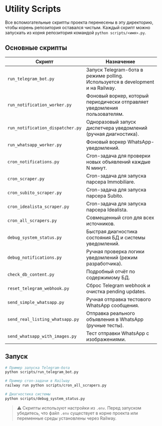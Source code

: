 # Utility Scripts

Все вспомогательные скрипты проекта перенесены в эту директорию, чтобы корень репозитория оставался чистым. Каждый скрипт можно запускать из корня репозитория командой `python scripts/<имя>.py`.

## Основные скрипты

| Скрипт | Назначение |
| --- | --- |
| `run_telegram_bot.py` | Запуск Telegram-бота в режиме polling. Используется в development и на Railway. |
| `run_notification_worker.py` | Фоновый воркер, который периодически отправляет уведомления пользователям. |
| `run_notification_dispatcher.py` | Одноразовый запуск диспетчера уведомлений (ручная диагностика). |
| `run_whatsapp_worker.py` | Фоновый воркер WhatsApp-уведомлений. |
| `cron_notifications.py` | Cron-задача для проверки новых объявлений каждые N минут. |
| `cron_scraper.py` | Cron-задача для запуска парсера Immobiliare. |
| `cron_subito_scraper.py` | Cron-задача для запуска парсера Subito. |
| `cron_idealista_scraper.py` | Cron-задача для запуска парсера Idealista. |
| `cron_all_scrapers.py` | Совмещенный cron для всех источников. |
| `debug_system_status.py` | Быстрая диагностика состояния БД и системы уведомлений. |
| `debug_notifications.py` | Ручная проверка логики уведомлений (режим разработчика). |
| `check_db_content.py` | Подробный отчёт по содержимому БД. |
| `reset_telegram_webhook.py` | Сброс Telegram webhook и очистка pending updates. |
| `send_simple_whatsapp.py` | Ручная отправка тестового WhatsApp сообщения. |
| `send_real_listing_whatsapp.py` | Отправка реального объявления в WhatsApp (ручные тесты). |
| `send_whatsapp_with_images.py` | Тест отправки WhatsApp с изображениями. |

## Запуск

```bash
# Пример запуска Telegram-бота
python scripts/run_telegram_bot.py

# Пример cron-задачи в Railway
railway run python scripts/cron_all_scrapers.py

# Диагностика системы
python scripts/debug_system_status.py
```

> ⚠️ Скрипты используют настройки из `.env`. Перед запуском убедитесь, что файл `.env` существует в корне проекта или переменные среды установлены через Railway.
